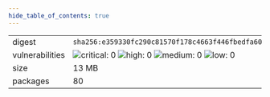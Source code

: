 ```yaml
---
hide_table_of_contents: true
---
```


<table>
<tr><td>digest</td><td><code>sha256:e359330fc290c81570f178c4663f446fbedfa60ad75249a1522799bb087500a3</code></td><tr><tr><td>vulnerabilities</td><td><img alt="critical: 0" src="https://img.shields.io/badge/critical-0-lightgrey"/> <img alt="high: 0" src="https://img.shields.io/badge/high-0-lightgrey"/> <img alt="medium: 0" src="https://img.shields.io/badge/medium-0-lightgrey"/> <img alt="low: 0" src="https://img.shields.io/badge/low-0-lightgrey"/> <!-- unspecified: 0 --></td></tr>
<tr><td>size</td><td>13 MB</td></tr>
<tr><td>packages</td><td>80</td></tr>
</table>
</details></table>
</details>

<table></table>

